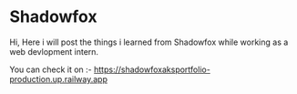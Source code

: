 ﻿# Shadowfox
Hi,
Here i will post the things i learned from Shadowfox while working as a web devlopment intern.

You can check it on :- https://shadowfoxaksportfolio-production.up.railway.app
